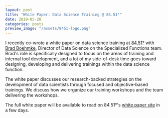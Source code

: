 ```yaml
---
layout: post
title: "White Paper: Data Science Training @ 84.51°"
date: 2019-05-28
categories: posts
preview_image: "/assets/8451-logo.png"
---
```


I recently co-wrote a white paper on data science training at <a href="http://www.8451.com/" target="_blank" class="class2">84.51°</a> with <a href="http://bradleyboehmke.github.io/" target="_blank" class="class2">Brad Boehmke</a>, Director of Data Science on the Specialized Functions team. Brad's role is specifically designed to focus on the areas of training and internal tool development, and a lot of my side-of-desk time goes toward designing, developing and delivering trainings within the data science function.

The white paper discusses our research-backed strategies on the development of data scientists through focused and objective-based trainings. We discuss how we organize our training workshops and the team delivering the workshops.

The full white paper will be available to read on 84.51°'s <a href="http://www.8451.com/white-papers" target="_blank" class="class2">white paper site</a> in a few days. 
